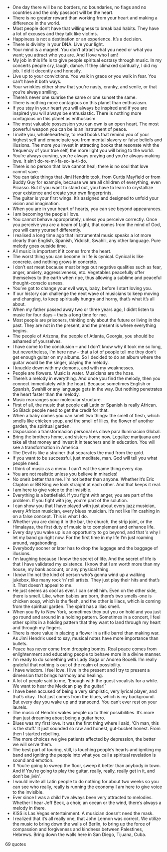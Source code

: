  - One day there will be no borders, no boundaries, no flags and no countries and the only passport will be the heart.
 - There is no greater reward than working from your heart and making a difference in the world.
 - Most people don’t have that willingness to break bad habits. They have a lot of excuses and they talk like victims.
 - Happiness is not a destination or an experience. It’s a decision.
 - There is divinity in your DNA. Live your light.
 - Your mind is a magnet. You don’t attract what you need or what you want; you attract who you are. And I love who I am!
 - My job in this life is to give people spiritual ecstasy through music. In my concerts people cry, laugh, dance. If they climaxed spiritually, I did my job. I did it decently and honestly.
 - Live up to your convictions. You walk in grace or you walk in fear. You can’t have it both ways.
 - Your wrinkles either show that you’re nasty, cranky, and senile, or that you’re always smiling.
 - There’s never one sunrise the same or one sunset the same.
 - There is nothing more contagious on this planet than enthusiasm.
 - If you stay in your heart you will always be inspired and if you are inspired you will always be enthusiastic. There is nothing more contagious on this planet as enthusiasm.
 - The most valuable possession you can own is an open heart. The most powerful weapon you can be is an instrument of peace.
 - I invite you, wholeheartedly, to read books that remind you of your highest self and emancipate you from mental slavery or false beliefs and illusions. The more you invest in attracting books that resonate with the frequency of your true self, the more light you will bring to the world.
 - You’re always cursing, you’re always praying and you’re always making love. It ain’t do-re-mi-fa-so-la-ti-do.
 - There is no person that love cannot heal; there is no soul that love cannot save.
 - You can take things that Jimi Hendrix took, from Curtis Mayfield or from Buddy Guy for example, because we are all children of everything, even Picasso. But if you want to stand out, you have to learn to crystallize your existence and create your own fingerprints.
 - The guitar is your first wings. It’s assigned and designed to unfold your vision and imagination.
 - When you are in your heart of hearts, you can see beyond appearances.
 - I am becoming the people I love.
 - You cannot behave appropriately, unless you perceive correctly. Once you perceive you are a beam of Light, that comes from the mind of God, you will carry yourself differently.
 - I realised a long time ago that instrumental music speaks a lot more clearly than English, Spanish, Yiddish, Swahili, any other language. Pure melody goes outside time.
 - All music is important if it comes from the heart.
 - The worst thing you can become in life is cynical. Cynical is like concrete. and nothing grows in concrete.
 - I don’t eat meat because meat brings out negative qualities such as fear, anger, anxiety, aggressiveness, etc. Vegetables peacefully offer themselves to the earth when ripe, thus allowing a sublime and peaceful thought-conscio usness.
 - You’ve got to change your evil ways, baby, before I start loving you.
 - If our history can challenge the next wave of musicians to keep moving and changing, to keep spiritually hungry and horny, that’s what it’s all about.
 - When my father passed away two or three years ago, I didnt listen to music for four days – thats a long time for me.
 - Most people are prisoners, thinking only about the future or living in the past. They are not in the present, and the present is where everything begins.
 - The people of Arizona, the people of Atlanta, Georgia, you should be ashamed of yourselves.
 - I have come to the conclusion – and I don’t know why it took me so long, but nevertheless, I’m here now – that a lot of people tell me they don’t get enough guitar on my albums. So I decided to do an album where the guitar would be the singer, playing the melody.
 - I knuckle down with my demons, and with my weaknesses.
 - People are flowers. Music is water. Musicians are the hose.
 - There’s a melody in everything. And once you find the melody, then you connect immediately with the heart. Because sometimes English or Spanish, Swahili or any language gets in the way. But nothing penetrates the heart faster than the melody.
 - Music rearranges your molecular structure.
 - First of all, the music that people call Latin or Spanish is really African. So Black people need to get the credit for that.
 - When a baby comes you can smell two things: the smell of flesh, which smells like chicken soup, and the smell of lilies, the flower of another garden, the spiritual garden.
 - Disposicion a transformacion personal es clave para Iluminacion Global.
 - Bring the brothers home, and sisters home now. Legalize marijuana and take all that money and invest it in teachers and in education. You will see a transformation in America.
 - The Devil is like a strainer that separates the mud from the gold.
 - If you want to be successful, just meditate, man. God will tell you what people need.
 - I think of music as a menu. I can’t eat the same thing every day.
 - You are not realistic unless you believe in miracles!
 - No one’s better than me. I’m not better than anyone. Whether it’s Eric Clapton or BB King we look straight at each other. And that keeps it real.
 - I am here to give voice to the invisible.
 - Everything is a battlefield. If you fight with anger, you are part of the problem. If you fight with joy, you’re part of the solution.
 - I can show you that I have played with just about every jazz musician, every African musician, every blues musician. It’s not like I’m cashing in on a false concept. This is what I do.
 - Whether you are doing it in the bar, the church, the strip joint, or the Himalayas, the first duty of music is to complement and enhance life.
 - Every day you wake up is an opportunity to go beyond, and that ’s why I let my band go right now. For the first time in my life I’m just roaming around, vagabonding.
 - Everybody sooner or later has to drop the luggage and the baggage of illusions.
 - I’m laughing because I know the secret of life. And the secret of life is that I have validated my existence. I know that I am worth more than my house, my bank account, or any physical thing.
 - I know I’m not the kind of person who’s gonna wind up a walking jukebox, like many rock ‘n’ roll artists. They just play their hits and that’s it. That doesn’t appeal to me.
 - He just seems as cool as ever. I can smell him. Even on the other side, there is smell. Like, when babies are born, there’s two smells-one is chicken soup, which is the flesh, and the other is lilacs, which is coming from the spiritual garden. The spirit has a lilac smell.
 - When you fly to New York, sometimes they put you on hold and you just go round and around in a holding pattern. Sometimes in a concert, I feel other spirits in a holding pattern that they want to land through my heart and through my fingers.
 - There is more value in placing a flower in a rifle barrel than making war. As Jimi Hendrix used to say, musical notes have more importance than bullets.
 - Peace has never come from dropping bombs. Real peace comes from enlightenment and educating people to behave more in a divine manner.
 - I’m ready to do something with Lady Gaga or Andrea Bocelli. I’m really grateful that nothing is out of the realm of possibility.
 - I have wisdom. I feel love. I live in the present and I try to present a dimension that brings harmony and healing.
 - A lot of people said to me, ‘Enough with the guest vocalists for a while. We want to hear the Mexican play the guitar!’
 - I have been accused of being a very simplistic, very lyrical player, and that’s okay. That just comes from the blues, which is my background. But every day you wake up and transcend. You can’t ever rest on your laurels.
 - The music of Hendrix wakes people up to their possibilities. It’s more than just dreaming about being a guitar hero.
 - Blues was my first love. It was the first thing where I said, ‘Oh man, this is the stuff.’ It just sounded so raw and honest, gut-bucket honest. From then I started rebelling.
 - The more choices we give patients affected by depression, the better we will serve them.
 - The best part of touring, still, is touching people’s hearts and igniting my band and igniting the people into what you call a spiritual revelation is sound and emotion.
 - If You’re going to sweep the floor, sweep it better than anybody in town. And if You’re going to play the guitar, really, really, really get in it, and don’t be jivin’.
 - I would invite all Latin people to do nothing for about two weeks so you can see who really, really is running the economy I am here to give voice to the invisible.
 - Ever since I was a child I’ve always been very attracted to melodies. Whether I hear Jeff Beck, a choir, an ocean or the wind, there’s always a melody in there.
 - KISS is Las Vegas entertainment. A musician doesn’t need the mask.
 - I realized that it’s all really one, that John Lennon was correct. We utilize the music to bring down the walls of Berlin, to bring up the force of compassion and forgiveness and kindness between Palestines, Hebrews. Bring down the walls here in San Diego, Tijuana, Cuba.

69 quotes